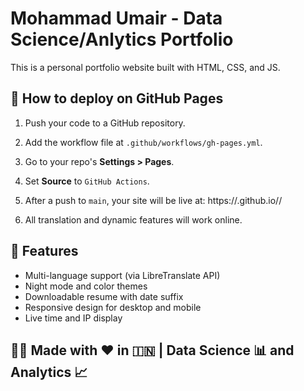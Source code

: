 # Mohammad Umair - Data Science/Anlytics Portfolio

This is a personal portfolio website built with HTML, CSS, and JS.

## 🚀 How to deploy on GitHub Pages

1. Push your code to a GitHub repository.
2. Add the workflow file at `.github/workflows/gh-pages.yml`.
3. Go to your repo's **Settings > Pages**.
4. Set **Source** to `GitHub Actions`.
5. After a push to `main`, your site will be live at: https://<your-username>.github.io/<your-repo-name>/

6. All translation and dynamic features will work online.

## 📝 Features

- Multi-language support (via LibreTranslate API)
- Night mode and color themes
- Downloadable resume with date suffix
- Responsive design for desktop and mobile
- Live time and IP display

## 🧑‍💻 Made with ❤️ in 🇮🇳 | Data Science 📊 and Analytics 📈
